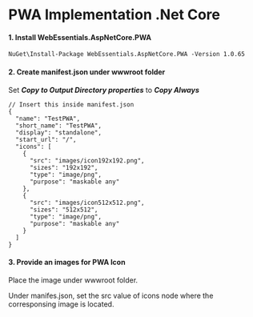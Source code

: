 # PWA Implementation .Net Core 



#### 1. Install WebEssentials.AspNetCore.PWA 

```
NuGet\Install-Package WebEssentials.AspNetCore.PWA -Version 1.0.65
```



#### 2. Create manifest.json under wwwroot folder

Set ***Copy to Output Directory properties*** to ***Copy Always***

```
// Insert this inside manifest.json
{
  "name": "TestPWA",
  "short_name": "TestPWA",
  "display": "standalone",
  "start_url": "/",
  "icons": [
    {
      "src": "images/icon192x192.png",
      "sizes": "192x192",
      "type": "image/png",
      "purpose": "maskable any"
    },
    {
      "src": "images/icon512x512.png",
      "sizes": "512x512",
      "type": "image/png",
      "purpose": "maskable any"
    }
  ]
}
```

#### 3. Provide an images for PWA Icon 

Place the image under wwwroot folder.  

Under manifes.json, set the src value of icons node where the corresponsing image is located.



